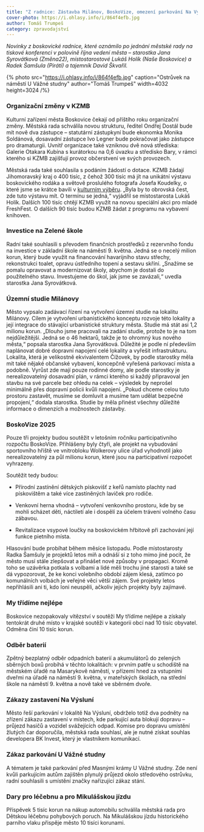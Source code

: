 ```yaml
---
title: "Z radnice: Zástavba Milánov, BoskoVize, omezení parkování Na Výsluní a U Vážné studny"
cover-photo: https://i.ohlasy.info/i/864f4efb.jpg
author: Tomáš Trumpeš
category: zpravodajství
---
```


*Novinky z boskovické radnice, které oznámilo po jednání městské rady na tiskové konferenci v polovině října vedení města – starostka Jana Syrovátková (Změna22), místostarostové Lukáš Holík (Naše Boskovice) a Radek Šamšula (Piráti) a tajemník David Škvařil.*

{% photo src="https://i.ohlasy.info/i/864f4efb.jpg" caption="Ostrůvek na náměstí U Vážné studny" author="Tomáš Trumpeš" width=4032 height=3024 /%}


### Organizační změny v KZMB

Kulturní zařízení města Boskovice čekají od příštího roku organizační změny. Městská rada schválila novou strukturu, ředitel Ondřej Dostál bude mít nově dva zástupce – statutární zástupkyní bude ekonomka Monika Soldánová, dosavadní zástupce Ivo Legner bude pokračovat jako zástupce pro dramaturgii. Uvnitř organizace také vzniknou dvě nová střediska: Galerie Otakara Kubína s kurátorkou na 0,6 úvazku a středisko Bary, v rámci kterého si KZMB zajišťují provoz občerstvení ve svých provozech.

Městská rada také souhlasila s podáním žádostí o dotace. KZMB žádají Jihomoravský kraj o 400 tisíc, z čehož 300 tisíc má jít na unikátní výstavu boskovického rodáka a světově proslulého fotografa Josefa Koudelky, o které jsme se krátce bavili v [kulturním výběru](https://ohlasy.info/clanky/2025/10/kultura.html). „Byla by to obrovská čest, zde tuto výstavu mít. O termínu se jedná,“ vyjádřil se místostarosta Lukáš Holík. Dalších 100 tisíc chtějí KZMB využít na novou speciální akci pro mladé FreshFest. O dalších 90 tisíc budou KZMB žádat z programu na vybavení knihoven.

### Investice na Zelené škole

Radní také souhlasili s převodem finančních prostředků z rezervního fondu na investice v základní škole na náměstí 9\. května. Jedná se o necelý milion korun, který bude využit na financování havarijního stavu střechy, rekonstrukci toalet, opravu ústředního topení a sestavu skříní. „Snažíme se pomalu opravovat a modernizovat školy, abychom je dostali do použitelného stavu. Investujeme do škol, jak jsme se zavázali,“ uvedla starostka Jana Syrovátková.

### Územní studie Milánovy

Město vypsalo zadávací řízení na vytvoření územní studie na lokalitu Milánovy. Cílem je vytvoření urbanistického konceptu rozvoje této lokality a její integrace do stávající urbanistické struktury města. Studie má stát asi 1,2 milionu korun. „Dlouho jsme pracovali na zadání studie, protože to je na tom nejdůležitější. Jedná se o 46 hektarů, takže je to ohromný kus nového města,“ popsala starostka Jana Syrovátková. Důležité je podle ní především naplánovat dobré dopravní napojení celé lokality a vyřešit infrastrukturu. Lokalita, která je velikostně ekvivalentem Čížovek, by podle starostky měla mít také nějaké občanské vybavení, koncepčně vyřešená parkovací místa a podobně. Vyrůst zde mají pouze rodinné domy, ale podle starostky je nerealizovatelný dosavadní plán, v rámci kterého si každý připravoval jen stavbu na své parcele bez ohledu na celek – výsledek by neprošel minimálně přes dopravní policii kvůli napojení. „Pokud chceme celou tuto prostoru zastavět, musíme se domluvit a musíme tam udělat bezpečné propojení,“ dodala starostka. Studie by měla přinést všechny důležité informace o dimenzích a možnostech zástavby.

### BoskoVize 2025

Pouze tři projekty budou soutěžit v letošním ročníku participativního rozpočtu BoskoVize. Přihlášeny byly čtyři, ale projekt na vybudování sportovního hřiště ve vnitrobloku Wolkerovy ulice úřad vyhodnotil jako nerealizovatelný za půl milionu korun, které jsou na participativní rozpočet vyhrazeny.

Soutěžit tedy budou:

* Přírodní zastínění dětských pískovišť z keřů namísto plachty nad pískovištěm a také více zastíněných laviček pro rodiče.

* Venkovní herna vhodná – vytvoření venkovního prostoru, kde by se mohli scházet děti, náctiletí ale i dospělí za účelem trávení volného času zábavou. 

* Revitalizace vsypové loučky na boskovickém hřbitově při zachování její funkce pietního místa.

Hlasování bude probíhat během měsíce listopadu. Podle místostarosty Radka Šamšuly je projektů letos míň a odnáší si z toho mimo jiné pocit, že město musí stále zlepšovat a přinášet nové způsoby v propagaci. Kromě toho se uzávěrka potkala s volbami a lidé měli trochu jiné starosti a také se dá vypozorovat, že ke konci volebního období zájem klesá, zatímco po komunálních volbách je veřejné věci větší zájem. Své projekty letos nepřihlásili ani ti, kdo loni neuspěli, ačkoliv jejich projekty byly zajímavé.

### My třídíme nejlépe

Boskovice nezopakovaly vítězství v soutěži My třídíme nejlépe a získaly tentokrát druhé místo v krajské soutěži v kategorii obcí nad 10 tisíc obyvatel. Odměna činí 10 tisíc korun.

### Odběr baterií

Zpětný bezplatný odběr odpadních baterií a akumulátorů do zelených sběrných boxů probíhá v těchto lokalitách: v prvním patře u schodiště na městském úřadě na Masarykově náměstí, v přízemí hned za vstupními dveřmi na úřadě na náměstí 9\. května, v mateřských školách, na střední škole na náměstí 9\. května a nově také ve sběrném dvoře.

### Zákazy zastavení Na Výsluní

Město řeší parkování v lokalitě Na Výsluní, obdrželo totiž dva podněty na zřízení zákazu zastavení v místech, kde parkující auta blokují dopravu – průjezd hasičů a vozidel svážejících odpad. Komise pro dopravu umístění žlutých čar doporučila, městská rada souhlasí, ale je nutné získat souhlas developera BK Invest, který je vlastníkem komunikací.

### Zákaz parkování U Vážné studny

A tématem je také parkování před Masnými krámy U Vážné studny. Zde není kvůli parkujícím autům zajištěn plynulý průjezd okolo středového ostrůvku, radní souhlasili s umístění značky nařizující zákaz stání.

### Dary pro léčebnu a pro Mikulášskou jízdu

Příspěvek 5 tisíc korun na nákup automobilu schválila městská rada pro Dětskou léčebnu pohybových poruch. Na Mikulášskou jízdu historického parního vlaku přispěje město 10 tisíci korunami.

